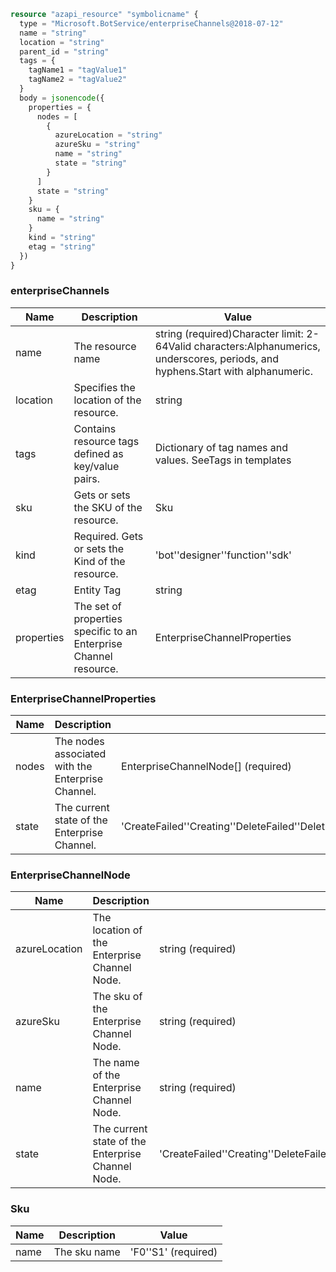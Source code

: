 ```terraform
resource "azapi_resource" "symbolicname" {
  type = "Microsoft.BotService/enterpriseChannels@2018-07-12"
  name = "string"
  location = "string"
  parent_id = "string"
  tags = {
    tagName1 = "tagValue1"
    tagName2 = "tagValue2"
  }
  body = jsonencode({
    properties = {
      nodes = [
        {
          azureLocation = "string"
          azureSku = "string"
          name = "string"
          state = "string"
        }
      ]
      state = "string"
    }
    sku = {
      name = "string"
    }
    kind = "string"
    etag = "string"
  })
}

```

### enterpriseChannels

| Name | Description | Value |
|-|-|-|
| name | The resource name | string (required)Character limit: 2-64Valid characters:Alphanumerics, underscores, periods, and hyphens.Start with alphanumeric. |
| location | Specifies the location of the resource. | string |
| tags | Contains resource tags defined as key/value pairs. | Dictionary of tag names and values. SeeTags in templates |
| sku | Gets or sets the SKU of the resource. | Sku |
| kind | Required. Gets or sets the Kind of the resource. | 'bot''designer''function''sdk' |
| etag | Entity Tag | string |
| properties | The set of properties specific to an Enterprise Channel resource. | EnterpriseChannelProperties |


### EnterpriseChannelProperties

| Name | Description | Value |
|-|-|-|
| nodes | The nodes associated with the Enterprise Channel. | EnterpriseChannelNode[] (required) |
| state | The current state of the Enterprise Channel. | 'CreateFailed''Creating''DeleteFailed''Deleting''StartFailed''Started''Starting''StopFailed''Stopped''Stopping' |


### EnterpriseChannelNode

| Name | Description | Value |
|-|-|-|
| azureLocation | The location of the Enterprise Channel Node. | string (required) |
| azureSku | The sku of the Enterprise Channel Node. | string (required) |
| name | The name of the Enterprise Channel Node. | string (required) |
| state | The current state of the Enterprise Channel Node. | 'CreateFailed''Creating''DeleteFailed''Deleting''StartFailed''Started''Starting''StopFailed''Stopped''Stopping' |


### Sku

| Name | Description | Value |
|-|-|-|
| name | The sku name | 'F0''S1' (required) |


